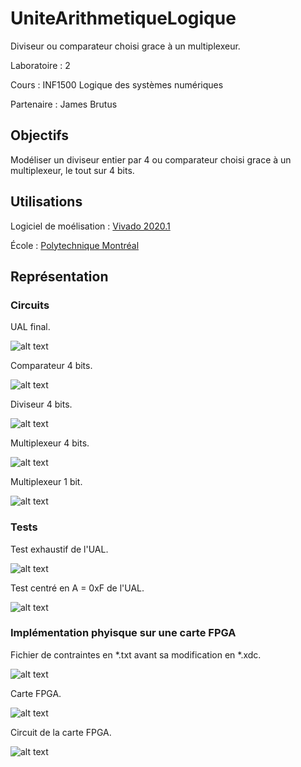 # UniteArithmetiqueLogique

Diviseur ou comparateur choisi grace à un multiplexeur.

Laboratoire : 2

Cours : INF1500 Logique des systèmes numériques

Partenaire : James Brutus


## Objectifs

Modéliser un diviseur entier par 4 ou comparateur choisi grace à un multiplexeur, le tout sur 4 bits.

## Utilisations
Logiciel de moélisation : [Vivado 2020.1](https://www.xilinx.com/support/download.html)

École : [Polytechnique Montréal](https://www.polymtl.ca)


## Représentation

### Circuits

UAL final.

![alt text](https://github.com/TritzA/UAL/blob/main/images/UAL.png)

Comparateur 4 bits.

![alt text](https://github.com/TritzA/UAL/blob/main/images/CMP_4B.png)

Diviseur 4 bits.

![alt text](https://github.com/TritzA/UAL/blob/main/images/DIV_4B.png)

Multiplexeur 4 bits.

![alt text](https://github.com/TritzA/UAL/blob/main/images/MUX_2_1_4B.png)

Multiplexeur 1 bit.

![alt text](https://github.com/TritzA/UAL/blob/main/images/MUX_2_1_1B.png)

### Tests

Test exhaustif de l'UAL.

![alt text](https://github.com/TritzA/UAL/blob/main/images/exhaustif.png)

Test centré en A = 0xF de l'UAL.

![alt text](https://github.com/TritzA/UAL/blob/main/images/a_vaut_f.png)

### Implémentation phyisque sur une carte FPGA

Fichier de contraintes en *.txt avant sa modification en *.xdc.

![alt text](https://github.com/TritzA/UniteArithmetiqueLogique/blob/main/images/contraintes.png)

Carte FPGA.

![alt text](https://github.com/TritzA/UniteArithmetiqueLogique/blob/main/images/Nexys4.jpg)

Circuit de la carte FPGA.

![alt text](https://github.com/TritzA/UniteArithmetiqueLogique/blob/main/images/Mapping_Nexys4.png)
